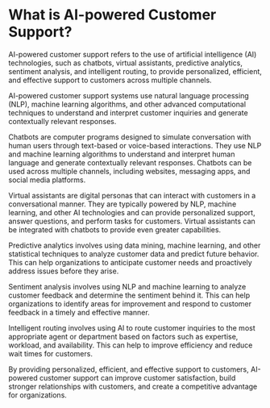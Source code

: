 What is AI-powered Customer Support?
==========================================================================================

AI-powered customer support refers to the use of artificial intelligence (AI) technologies, such as chatbots, virtual assistants, predictive analytics, sentiment analysis, and intelligent routing, to provide personalized, efficient, and effective support to customers across multiple channels.

AI-powered customer support systems use natural language processing (NLP), machine learning algorithms, and other advanced computational techniques to understand and interpret customer inquiries and generate contextually relevant responses.

Chatbots are computer programs designed to simulate conversation with human users through text-based or voice-based interactions. They use NLP and machine learning algorithms to understand and interpret human language and generate contextually relevant responses. Chatbots can be used across multiple channels, including websites, messaging apps, and social media platforms.

Virtual assistants are digital personas that can interact with customers in a conversational manner. They are typically powered by NLP, machine learning, and other AI technologies and can provide personalized support, answer questions, and perform tasks for customers. Virtual assistants can be integrated with chatbots to provide even greater capabilities.

Predictive analytics involves using data mining, machine learning, and other statistical techniques to analyze customer data and predict future behavior. This can help organizations to anticipate customer needs and proactively address issues before they arise.

Sentiment analysis involves using NLP and machine learning to analyze customer feedback and determine the sentiment behind it. This can help organizations to identify areas for improvement and respond to customer feedback in a timely and effective manner.

Intelligent routing involves using AI to route customer inquiries to the most appropriate agent or department based on factors such as expertise, workload, and availability. This can help to improve efficiency and reduce wait times for customers.

By providing personalized, efficient, and effective support to customers, AI-powered customer support can improve customer satisfaction, build stronger relationships with customers, and create a competitive advantage for organizations.
